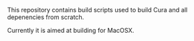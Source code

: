 This repository contains build scripts used to build Cura and all depenencies from scratch.

Currently it is aimed at building for MacOSX.
